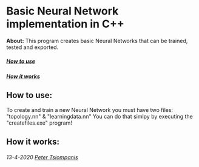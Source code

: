 # Basic Neural Network implementation in C++

**About:** This program creates basic Neural Networks that can be trained, tested and exported.
  
##### [**How to use**](#How-to-use:)
##### [**How it works**](#How-it-works:)

## How to use:
  To create and train a new Neural Network you must have two files: "topology.nn" & "learningdata.nn"
  You can do that simlpy by executing the "createfiles.exe" program!



## How it works:





###### 13-4-2020 [Peter Tsiompanis](www.tsiompanis.com)
